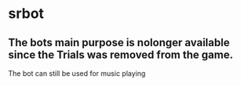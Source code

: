 # srbot
The bots main purpose is nolonger available since the Trials was removed from the game.
--
The bot can still be used for music playing
